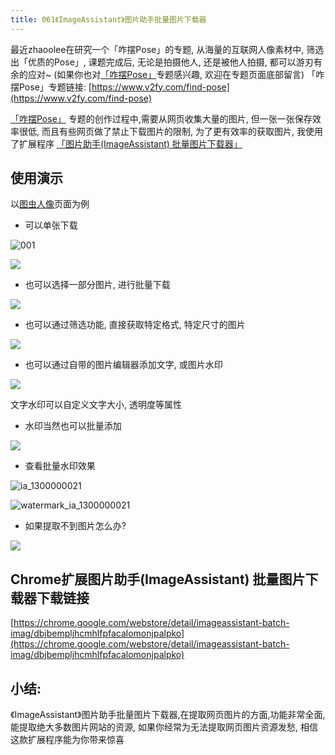 ```yaml
---
title: 061《ImageAssistant》图片助手批量图片下载器
---
```

最近zhaoolee在研究一个「咋摆Pose」的专题, 从海量的互联网人像素材中, 筛选出「优质的Pose」, 课题完成后, 无论是拍摄他人, 还是被他人拍摄, 都可以游刃有余的应对~   (如果你也对[「咋摆Pose」](https://www.v2fy.com/find-pose)专题感兴趣, 欢迎在专题页面底部留言) 「咋摆Pose」专题链接: [https://www.v2fy.com/find-pose](https://www.v2fy.com/find-pose)


[「咋摆Pose」](https://www.v2fy.com/find-pose) 专题的创作过程中,需要从网页收集大量的图片, 但一张一张保存效率很低, 而且有些网页做了禁止下载图片的限制, 为了更有效率的获取图片, 我使用了扩展程序 [「图片助手(ImageAssistant) 批量图片下载器」](https://chrome.google.com/webstore/detail/imageassistant-batch-imag/dbjbempljhcmhlfpfacalomonjpalpko) 

## 使用演示

以[图虫人像](https://tuchong.com/category/%E4%BA%BA%E5%83%8F)页面为例

- 可以单张下载

![001](https://www.v2fy.com/asset/061-image-assistant/69474663-bbb0c580-0dfe-11ea-8653-11e1e50b9425.gif)


![](https://www.v2fy.com/asset/061-image-assistant/69474590-0da51b80-0dfe-11ea-93a6-3e84c3b3869d.png)


- 也可以选择一部分图片, 进行批量下载

![](https://www.v2fy.com/asset/061-image-assistant/69474961-40e9a980-0e02-11ea-8b92-f9f72d981183.gif)


- 也可以通过筛选功能, 直接获取特定格式, 特定尺寸的图片

![](https://www.v2fy.com/asset/061-image-assistant/69475211-6cba5e80-0e05-11ea-8364-2fdaf073cdb0.gif)

- 也可以通过自带的图片编辑器添加文字, 或图片水印



![](https://www.v2fy.com/asset/061-image-assistant/69475440-1a2e7180-0e08-11ea-9e96-9fc449acb9d1.gif)

文字水印可以自定义文字大小, 透明度等属性

- 水印当然也可以批量添加


![](https://www.v2fy.com/asset/061-image-assistant/69475556-b147f900-0e09-11ea-83ad-e38a2f4f7618.gif)



- 查看批量水印效果


![ia_1300000021](https://www.v2fy.com/asset/061-image-assistant/69475490-c07a7700-0e08-11ea-983e-1597bcbf0257.jpg)

![watermark_ia_1300000021](https://www.v2fy.com/asset/061-image-assistant/69475491-c1130d80-0e08-11ea-988d-1ff67bd3465a.png)


- 如果提取不到图片怎么办?

![](https://www.v2fy.com/asset/061-image-assistant/69475598-0be15500-0e0a-11ea-8149-1ec54bac9fc7.png)


## Chrome扩展**图片助手(ImageAssistant) 批量图片下载器**下载链接

[https://chrome.google.com/webstore/detail/imageassistant-batch-imag/dbjbempljhcmhlfpfacalomonjpalpko](https://chrome.google.com/webstore/detail/imageassistant-batch-imag/dbjbempljhcmhlfpfacalomonjpalpko)


## 小结:

《ImageAssistant》图片助手批量图片下载器,在提取网页图片的方面,功能非常全面, 能提取绝大多数图片网站的资源, 如果你经常为无法提取网页图片资源发愁, 相信这款扩展程序能为你带来惊喜
